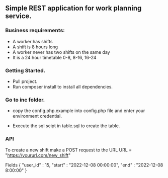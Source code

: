 ## Simple REST application for work planning service.

### Business requirements:

- A worker has shifts
- A shift is 8 hours long
- A worker never has two shifts on the same day
- It is a 24 hour timetable 0-8, 8-16, 16-24

### Getting Started.

- Pull project.
- Run composer install to install all dependencies.

### Go to inc folder.

- copy the config.php.example into config.php file and enter your environment credential.

- Execute the sql scipt in table.sql to create the table.

### API

To create a new shift make a POST request to the URL
URL = "https://yoururl.com/new_shift"

Fields
{
"user_id" : 15,
"start" : "2022-12-08 00:00:00",
"end" : "2022-12-08 8:00:00"
}
